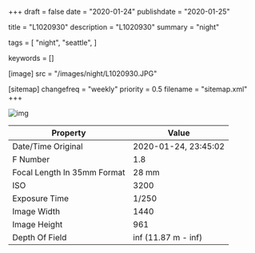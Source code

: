 +++
draft = false
date = "2020-01-24"
publishdate = "2020-01-25"

title = "L1020930"
description = "L1020930"
summary = "night"

tags = [
    "night",
    "seattle",
]

keywords = []

[image]
    src = "/images/night/L1020930.JPG"

[sitemap]
    changefreq = "weekly"
    priority = 0.5
    filename = "sitemap.xml"
+++


![img](/images/night/L1020930.JPG)

Property | Value
---------|------
Date/Time Original              | 2020-01-24, 23:45:02
F Number                        | 1.8
Focal Length In 35mm Format     | 28 mm
ISO                             | 3200
Exposure Time                   | 1/250
Image Width                     | 1440
Image Height                    | 961
Depth Of Field                  | inf (11.87 m - inf)
